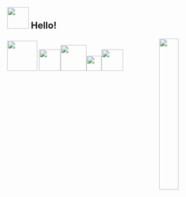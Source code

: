 ## <img src="https://raw.githubusercontent.com/alexnaiman/alexnaiman/master/resources/welcomeglitch.gif" width="50px" /> Hello!



<img src="https://media.tenor.com/images/df8c44a1d20ab367fdcb21880985fd33/tenor.gif" align="right"  width="30%" alt=""/>

### <img src="https://raw.githubusercontent.com/alexnaiman/alexnaiman/master/resources/PusheenCompute.gif" width="70px" /> <img src="https://raw.githubusercontent.com/alexnaiman/alexnaiman/master/resources/Confused_Dog.gif" height="50px" /><img src="https://raw.githubusercontent.com/alexnaiman/alexnaiman/master/resources/cool_duck.gif" width="60px" /><img src="https://raw.githubusercontent.com/alexnaiman/alexnaiman/master/resources/party_parrot.gif" height="35px"  alt=""/><img src="https://raw.githubusercontent.com/alexnaiman/alexnaiman/master/resources/bongocat.gif" width="50px" />

